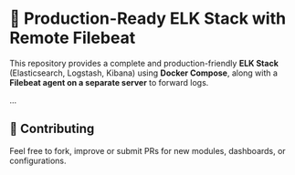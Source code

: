 # 🧠 Production-Ready ELK Stack with Remote Filebeat

This repository provides a complete and production-friendly **ELK Stack** (Elasticsearch, Logstash, Kibana) using **Docker Compose**, along with a **Filebeat agent on a separate server** to forward logs.

...

## 🙋 Contributing

Feel free to fork, improve or submit PRs for new modules, dashboards, or configurations.